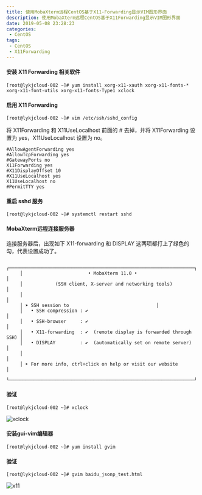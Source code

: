 ```yaml
---
title: 使用MobaXterm远程CentOS基于X11-Forwarding显示VIM图形界面
description: 使用MobaXterm远程CentOS基于X11Forwarding显示VIM图形界面
date: 2019-05-08 23:28:23
categories:
 - CentOS
tags:
 - CentOS
 - X11Forwarding  
---
```

#### 安装 X11 Forwarding 相关软件    

```linux  
[root@lykjcloud-002 ~]# yum install xorg-x11-xauth xorg-x11-fonts-* xorg-x11-font-utils xorg-x11-fonts-Type1 xclock
```

#### 启用 X11 Forwarding  

```linux  
[root@lykjcloud-002 ~]# vim /etc/ssh/sshd_config
```

将 X11Forwarding 和 X11UseLocalhost 前面的 # 去掉，并将 X11Forwarding 设置为 yes，X11UseLocalhost 设置为 no。  

```linux  
#AllowAgentForwarding yes
#AllowTcpForwarding yes
#GatewayPorts no
X11Forwarding yes
#X11DisplayOffset 10
#X11UseLocalhost yes
X11UseLocalhost no
#PermitTTY yes
```

#### 重启 sshd 服务  

```linux  
[root@lykjcloud-002 ~]# systemctl restart sshd
```

#### MobaXterm远程连接服务器  

连接服务器后，出现如下 X11-forwarding 和 DISPLAY 这两项都打上了绿色的勾，代表设置成功了。  

```linux  
     ┌────────────────────────────────────────────────────────────────────┐
     │                        • MobaXterm 11.0 •                          │
     │            (SSH client, X-server and networking tools)             │
     │                                                                    │
     │ ➤ SSH session to                                │
     │   • SSH compression : ✔                                            │
     │   • SSH-browser     : ✔                                            │
     │   • X11-forwarding  : ✔  (remote display is forwarded through SSH) │
     │   • DISPLAY         : ✔  (automatically set on remote server)      │
     │                                                                    │
     │ ➤ For more info, ctrl+click on help or visit our website           │
     └────────────────────────────────────────────────────────────────────┘

```

#### 验证  

```linux  
[root@lykjcloud-002 ~]# xclock
```

![xclock](https://dihuaiying.oss-cn-shanghai.aliyuncs.com/xclock.png)

#### 安装gui-vim编辑器  

```linux  
[root@lykjcloud-002 ~]# yum install gvim
```

#### 验证  

```linux  
[root@lykjcloud-002 ~]# gvim baidu_jsonp_test.html
```

![x11](https://dihuaiying.oss-cn-shanghai.aliyuncs.com/x11.png)

   